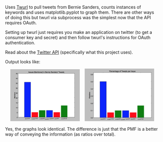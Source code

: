Uses <a href="https://github.com/twitter/twurl">Twurl</a> to pull tweets from Bernie Sanders, counts instances of keywords
and uses matplotlib.pyplot to graph them. 
There are other ways of doing this but twurl via subprocess was the simplest now that the API requires OAuth.

Setting up twurl just requires you make an application on twitter (to get a consumer key and secret) and then
follow twurl's instructions for OAuth authentication.

Read about the <a href="https://dev.twitter.com/rest/reference/get/statuses/user_timeline">Twitter API</a> (specifically what this project uses).

Output looks like:

<div align="center">
        <img width="45%" src="imgs/BSGraph.png" title="Graph"</img>
        <img height="0" width="8px">
        <img width="45%" src="imgs/BSPMFGraph.png" title="PMF"></img>
</div>

Yes, the graphs look identical. The difference is just that the PMF is a better way of conveying the information
(as ratios over total).
